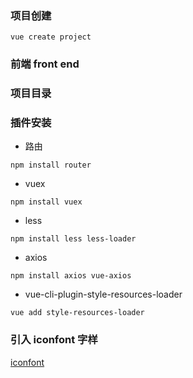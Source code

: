 ### 项目创建
```
vue create project
```
### 前端 front end
### 项目目录
### 插件安装
* 路由
```
npm install router
```
* vuex
```
npm install vuex
```
* less
```
npm install less less-loader
```
* axios
```
npm install axios vue-axios
```
* vue-cli-plugin-style-resources-loader
```
vue add style-resources-loader
```
### 引入 iconfont 字样
[iconfont](http://www.iconfont.cn/)
